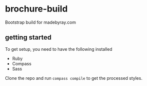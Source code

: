 # brochure-build
Bootstrap build for madebyray.com

## getting started
To get setup, you need to have the following installed

  * Ruby
  * Compass
  * Sass

Clone the repo and run ``compass compile`` to get the processed styles.
